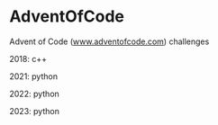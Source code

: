 # AdventOfCode

Advent of Code (www.adventofcode.com) challenges

2018: c++

2021: python

2022: python

2023: python
